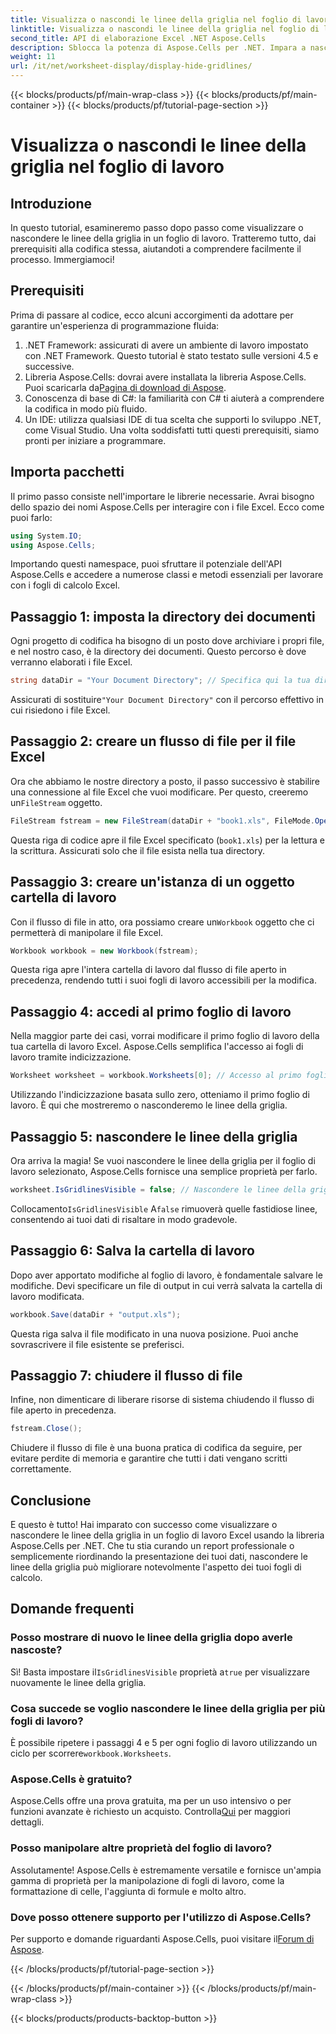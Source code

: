```yaml
---
title: Visualizza o nascondi le linee della griglia nel foglio di lavoro
linktitle: Visualizza o nascondi le linee della griglia nel foglio di lavoro
second_title: API di elaborazione Excel .NET Aspose.Cells
description: Sblocca la potenza di Aspose.Cells per .NET. Impara a nascondere le linee della griglia nei fogli di lavoro Excel, rendendo i tuoi dati visivamente più accattivanti.
weight: 11
url: /it/net/worksheet-display/display-hide-gridlines/
---
```


{{< blocks/products/pf/main-wrap-class >}}
{{< blocks/products/pf/main-container >}}
{{< blocks/products/pf/tutorial-page-section >}}

# Visualizza o nascondi le linee della griglia nel foglio di lavoro

## Introduzione
In questo tutorial, esamineremo passo dopo passo come visualizzare o nascondere le linee della griglia in un foglio di lavoro. Tratteremo tutto, dai prerequisiti alla codifica stessa, aiutandoti a comprendere facilmente il processo. Immergiamoci!
## Prerequisiti
Prima di passare al codice, ecco alcuni accorgimenti da adottare per garantire un'esperienza di programmazione fluida:
1. .NET Framework: assicurati di avere un ambiente di lavoro impostato con .NET Framework. Questo tutorial è stato testato sulle versioni 4.5 e successive.
2.  Libreria Aspose.Cells: dovrai avere installata la libreria Aspose.Cells. Puoi scaricarla da[Pagina di download di Aspose](https://releases.aspose.com/cells/net/).
3. Conoscenza di base di C#: la familiarità con C# ti aiuterà a comprendere la codifica in modo più fluido.
4. Un IDE: utilizza qualsiasi IDE di tua scelta che supporti lo sviluppo .NET, come Visual Studio.
Una volta soddisfatti tutti questi prerequisiti, siamo pronti per iniziare a programmare.
## Importa pacchetti
Il primo passo consiste nell'importare le librerie necessarie. Avrai bisogno dello spazio dei nomi Aspose.Cells per interagire con i file Excel. Ecco come puoi farlo:
```csharp
using System.IO;
using Aspose.Cells;
```
Importando questi namespace, puoi sfruttare il potenziale dell'API Aspose.Cells e accedere a numerose classi e metodi essenziali per lavorare con i fogli di calcolo Excel.
## Passaggio 1: imposta la directory dei documenti
Ogni progetto di codifica ha bisogno di un posto dove archiviare i propri file, e nel nostro caso, è la directory dei documenti. Questo percorso è dove verranno elaborati i file Excel.
```csharp
string dataDir = "Your Document Directory"; // Specifica qui la tua directory
```
 Assicurati di sostituire`"Your Document Directory"` con il percorso effettivo in cui risiedono i file Excel.
## Passaggio 2: creare un flusso di file per il file Excel
 Ora che abbiamo le nostre directory a posto, il passo successivo è stabilire una connessione al file Excel che vuoi modificare. Per questo, creeremo un`FileStream` oggetto.
```csharp
FileStream fstream = new FileStream(dataDir + "book1.xls", FileMode.Open);
```
Questa riga di codice apre il file Excel specificato (`book1.xls`) per la lettura e la scrittura. Assicurati solo che il file esista nella tua directory.
## Passaggio 3: creare un'istanza di un oggetto cartella di lavoro
Con il flusso di file in atto, ora possiamo creare un`Workbook` oggetto che ci permetterà di manipolare il file Excel.
```csharp
Workbook workbook = new Workbook(fstream);
```
Questa riga apre l'intera cartella di lavoro dal flusso di file aperto in precedenza, rendendo tutti i suoi fogli di lavoro accessibili per la modifica.
## Passaggio 4: accedi al primo foglio di lavoro
Nella maggior parte dei casi, vorrai modificare il primo foglio di lavoro della tua cartella di lavoro Excel. Aspose.Cells semplifica l'accesso ai fogli di lavoro tramite indicizzazione.
```csharp
Worksheet worksheet = workbook.Worksheets[0]; // Accesso al primo foglio di lavoro
```
Utilizzando l'indicizzazione basata sullo zero, otteniamo il primo foglio di lavoro. È qui che mostreremo o nasconderemo le linee della griglia.
## Passaggio 5: nascondere le linee della griglia
Ora arriva la magia! Se vuoi nascondere le linee della griglia per il foglio di lavoro selezionato, Aspose.Cells fornisce una semplice proprietà per farlo.
```csharp
worksheet.IsGridlinesVisible = false; // Nascondere le linee della griglia
```
 Collocamento`IsGridlinesVisible` A`false` rimuoverà quelle fastidiose linee, consentendo ai tuoi dati di risaltare in modo gradevole.
## Passaggio 6: Salva la cartella di lavoro
Dopo aver apportato modifiche al foglio di lavoro, è fondamentale salvare le modifiche. Devi specificare un file di output in cui verrà salvata la cartella di lavoro modificata.
```csharp
workbook.Save(dataDir + "output.xls");
```
Questa riga salva il file modificato in una nuova posizione. Puoi anche sovrascrivere il file esistente se preferisci.
## Passaggio 7: chiudere il flusso di file
Infine, non dimenticare di liberare risorse di sistema chiudendo il flusso di file aperto in precedenza.
```csharp
fstream.Close();
```
Chiudere il flusso di file è una buona pratica di codifica da seguire, per evitare perdite di memoria e garantire che tutti i dati vengano scritti correttamente.
## Conclusione
E questo è tutto! Hai imparato con successo come visualizzare o nascondere le linee della griglia in un foglio di lavoro Excel usando la libreria Aspose.Cells per .NET. Che tu stia curando un report professionale o semplicemente riordinando la presentazione dei tuoi dati, nascondere le linee della griglia può migliorare notevolmente l'aspetto dei tuoi fogli di calcolo. 
## Domande frequenti
### Posso mostrare di nuovo le linee della griglia dopo averle nascoste?
 Sì! Basta impostare il`IsGridlinesVisible` proprietà a`true` per visualizzare nuovamente le linee della griglia.
### Cosa succede se voglio nascondere le linee della griglia per più fogli di lavoro?
 È possibile ripetere i passaggi 4 e 5 per ogni foglio di lavoro utilizzando un ciclo per scorrere`workbook.Worksheets`.
### Aspose.Cells è gratuito?
Aspose.Cells offre una prova gratuita, ma per un uso intensivo o per funzioni avanzate è richiesto un acquisto. Controlla[Qui](https://purchase.aspose.com/buy) per maggiori dettagli.
### Posso manipolare altre proprietà del foglio di lavoro?
Assolutamente! Aspose.Cells è estremamente versatile e fornisce un'ampia gamma di proprietà per la manipolazione di fogli di lavoro, come la formattazione di celle, l'aggiunta di formule e molto altro.
### Dove posso ottenere supporto per l'utilizzo di Aspose.Cells?
 Per supporto e domande riguardanti Aspose.Cells, puoi visitare il[Forum di Aspose](https://forum.aspose.com/c/cells/9).

{{< /blocks/products/pf/tutorial-page-section >}}

{{< /blocks/products/pf/main-container >}}
{{< /blocks/products/pf/main-wrap-class >}}

{{< blocks/products/products-backtop-button >}}
